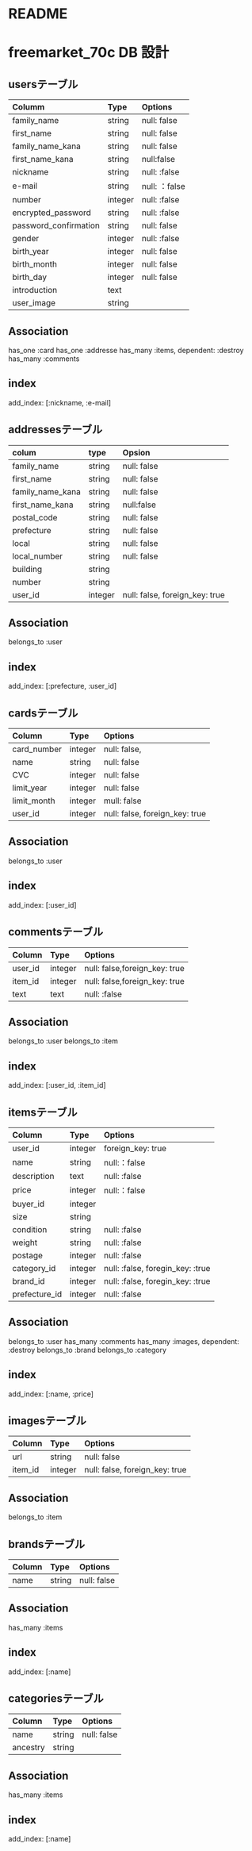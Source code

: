 # README


# freemarket_70c DB 設計


## usersテーブル

|Columm|Type|Options|
 |:------|:----|:-------|
 |family_name|string|null: false|
 |first_name|string|null: false|
 |family_name_kana|string|null: false|
 |first_name_kana|string|null:false|
 |nickname|string|null: :false|
 |e-mail|string|null: ：false|
 |number|integer|null: :false|
 |encrypted_password|string|null: :false|
 |password_confirmation|string|null: false|
 |gender|integer|null: :false|
 |birth_year|integer|null: false|
 |birth_month|integer|null: false|
 |birth_day|integer|null: false|
 |introduction|text||
 |user_image|string||


 ## Association
 has_one :card
 has_one :addresse
 has_many :items, dependent: :destroy
 has_many :comments


 ## index
 add_index: [:nickname, :e-mail]


 ## addressesテーブル
 |colum|type|Opsion|
 |:------|:----|:-------|
 |family_name|string|null: false|
 |first_name|string|null: false|
 |family_name_kana|string|null: false|
 |first_name_kana|string|null:false|
 |postal_code|string|null: false|
 |prefecture|string|null: false|
 |local|string|null: false|
 |local_number|string|null: false|
 |building|string||
 |number|string||
 |user_id|integer|null: false, foreign_key: true|

 ## Association
 belongs_to :user

 ## index
 add_index: [:prefecture, :user_id]


 ## cardsテーブル
 |Column|Type|Options|
 |:------|:----|:-------|
 |card_number|integer|null: false,|
 |name|string|null: false|
 |CVC|integer|null: false|
 |limit_year|integer|null: false|
 |limit_month|integer|mull: false|
 |user_id|integer|null: false, foreign_key: true|

 ## Association
 belongs_to :user

 ## index
 add_index: [:user_id]

 ## commentsテーブル
 |Column|Type|Options|
 |:------|:----|:-------|
 |user_id|integer|null: false,foreign_key: true|
 |item_id|integer|null: false,foreign_key: true|
 |text|text|null: :false|

 ## Association
 belongs_to :user
 belongs_to :item

 ## index
 add_index: [:user_id, :item_id]


 ## itemsテーブル
 |Column|Type|Options|
 |:------|:----|:-------|
 |user_id|integer|foreign_key: true|
 |name|string|null:：false|
 |description|text|null: :false|
 |price|integer|null:：false|
 |buyer_id|integer||
 |size|string||
 |condition|string|null: :false|
 |weight|string|null: :false|
 |postage|integer|null: :false|
 |category_id|integer|null: :false, foregin_key: :true|
 |brand_id|integer|null: :false, foregin_key: :true|
 |prefecture_id|integer|null: :false|
 
 ## Association
 belongs_to :user
 has_many :comments
 has_many :images, dependent: :destroy
 belongs_to :brand
 belongs_to :category

 ## index
 add_index: [:name, :price]


 ## imagesテーブル
 |Column|Type|Options|
 |:------|:----|:-------|
 |url|string|null: false|
 |item_id|integer|null: false, foreign_key: true|

 ## Association
 belongs_to :item


 ## brandsテーブル
 |Column|Type|Options|
 |:------|:----|:-------|
 |name|string|null: false|
 
 ## Association
 has_many :items

 ## index
 add_index: [:name]


 ## categoriesテーブル
 |Column|Type|Options|
 |:------|:----|:-------|
 |name|string|null: false|
 |ancestry|string|

 ## Association
 has_many :items

 ## index
 add_index: [:name]